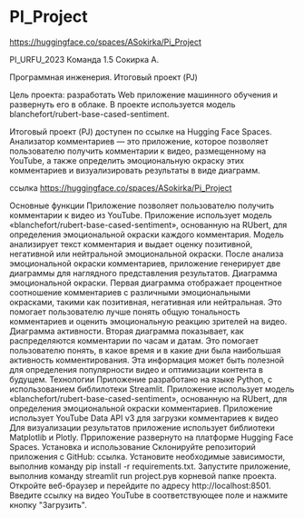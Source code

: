 # PI_Project

https://huggingface.co/spaces/ASokirka/Pi_Project

PI_URFU_2023
Команда 1.5
Сокирка А.

Программная инженерия. Итоговый проект (PJ)

Цель проекта: разработать Web приложение машинного обучения и развернуть его в облаке. В проекте используется модель blanchefort/rubert-base-cased-sentiment.

Итоговый проект (PJ) доступен по ссылке на Hugging Face Spaces.
Анализатор комментариев
— это приложение, которое позволяет пользователю получить комментарии к видео, размещенному на YouTube, а также определить эмоциональную окраску этих комментариев и визуализировать результаты в виде диаграмм.

ссылка https://huggingface.co/spaces/ASokirka/Pi_Project

Основные функции
Приложение позволяет пользователю получить комментарии к видео из YouTube.
Приложение использует модель «blanchefort/rubert-base-cased-sentiment», основанную на RUbert, для определения эмоциональной окраски каждого комментария. Модель анализирует текст комментария и выдает оценку позитивной, негативной или нейтральной эмоциональной окраски.
После анализа эмоциональной окраски комментариев, приложение генерирует две диаграммы для наглядного представления результатов.
Диаграмма эмоциональной окраски. Первая диаграмма отображает процентное соотношение комментариев с различными эмоциональными окрасками, такими как позитивная, негативная или нейтральная. Это помогает пользователю лучше понять общую тональность комментариев и оценить эмоциональную реакцию зрителей на видео.
Диаграмма активности. Вторая диаграмма показывает, как распределяются комментарии по часам и датам. Это помогает пользователю понять, в какое время и в какие дни была наибольшая активность комментирования. Эта информация может быть полезной для определения популярности видео и оптимизации контента в будущем.
Технологии
Приложение разработано на языке Python, с использованием библилотеки Streamlit.
Приложение использует модель «blanchefort/rubert-base-cased-sentiment», основанную на RUbert, для определения эмоциональной окраски комментариев.
Приложение использует YouTube Data API v3 для загрузки комментариев к видео
Для визуализации результатов приложение использует библиотеки Matplotlib и Plotly.
Прриложение развернуто на платформе Hugging Face Spaces.
Установка и использование
Склонируйте репозиторий приложения с GitHub: ссылка.
Установите необходимые зависимости, выполнив команду pip install -r requirements.txt.
Запустите приложение, выполнив команду streamlit run project.pyв корневой папке проекта.
Откройте веб-браузер и перейдите по адресу http://localhost:8501.
Введите ссылку на видео YouTube в соответствующее поле и нажмите кнопку "Загрузить".
